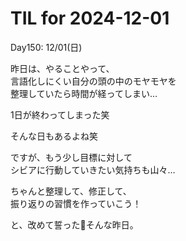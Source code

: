 # TIL for 2024-12-01

Day150: 12/01(日)<br>

昨日は、やることやって、<br>
言語化しにくい自分の頭の中のモヤモヤを<br>
整理していたら時間が経ってしまい…<br>

1日が終わってしまった笑<br>

そんな日もあるよね笑<br>

ですが、もう少し目標に対して<br>
シビアに行動していきたい気持ちも山々…<br>

ちゃんと整理して、修正して、<br>
振り返りの習慣を作っていこう！<br>

と、改めて誓った🙏そんな昨日。<br>